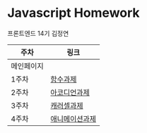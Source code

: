 # Javascript Homework

프론트엔드 14기 김정연

| 주차       | 링크                            |
| ---------- | ------------------------------- |
| 메인페이지 |
| 1주차      | [함수과제](./md/week1.md)       |
| 2주차      | [아코디언과제](./md/week2.md)   |
| 3주차      | [캐러셀과제](./md/week3.md)     |
| 4주차      | [애니메이션과제](./md/week4.md) |
